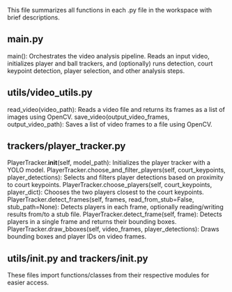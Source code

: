This file summarizes all functions in each .py file in the workspace with brief descriptions.

main.py
--------
main():
  Orchestrates the video analysis pipeline. Reads an input video, initializes player and ball trackers, and (optionally) runs detection, court keypoint detection, player selection, and other analysis steps.

utils/video_utils.py
--------------------
read_video(video_path):
  Reads a video file and returns its frames as a list of images using OpenCV.
save_video(output_video_frames, output_video_path):
  Saves a list of video frames to a file using OpenCV.

trackers/player_tracker.py
--------------------------
PlayerTracker.__init__(self, model_path):
  Initializes the player tracker with a YOLO model.
PlayerTracker.choose_and_filter_players(self, court_keypoints, player_detections):
  Selects and filters player detections based on proximity to court keypoints.
PlayerTracker.choose_players(self, court_keypoints, player_dict):
  Chooses the two players closest to the court keypoints.
PlayerTracker.detect_frames(self, frames, read_from_stub=False, stub_path=None):
  Detects players in each frame, optionally reading/writing results from/to a stub file.
PlayerTracker.detect_frame(self, frame):
  Detects players in a single frame and returns their bounding boxes.
PlayerTracker.draw_bboxes(self, video_frames, player_detections):
  Draws bounding boxes and player IDs on video frames.

utils/__init__.py and trackers/__init__.py
------------------------------------------
These files import functions/classes from their respective modules for easier access.
